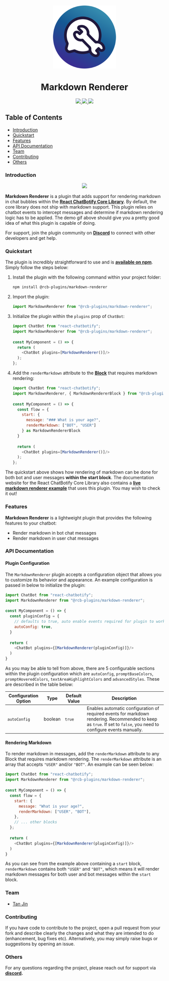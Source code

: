 <p align="center">
  <img width="200px" src="https://raw.githubusercontent.com/react-chatbotify-plugins/markdown-renderer/main/src/assets/logo.png" />
  <h1 align="center">Markdown Renderer</h1>
</p>

<p align="center">
  <a href="https://github.com/react-chatbotify-plugins/markdown-renderer/actions/workflows/ci-cd-pipeline.yml"> <img src="https://github.com/react-chatbotify-plugins/markdown-renderer/actions/workflows/ci-cd-pipeline.yml/badge.svg" /> </a>
  <a href="https://www.npmjs.com/package/@rcb-plugins/markdown-renderer"> <img src="https://img.shields.io/npm/v/@rcb-plugins/markdown-renderer?logo=semver&label=version&color=%2331c854" /> </a>
  <a href="https://www.npmjs.com/package/@rcb-plugins/markdown-renderer"> <img src="https://img.shields.io/badge/react-16--19-orange?logo=react&label=react" /> </a>
</p>

## Table of Contents

* [Introduction](#introduction)
* [Quickstart](#quickstart)
* [Features](#features)
* [API Documentation](#api-documentation)
* [Team](#team)
* [Contributing](#contributing)
* [Others](#others)

### Introduction

<p align="center">
  <img height="400px" src="https://github.com/user-attachments/assets/e73e8f0c-5eff-44e6-a48b-e917ed0f7b4f" />
</p>

**Markdown Renderer** is a plugin that adds support for rendering markdown in chat bubbles within the [**React ChatBotify Core Library**](https://react-chatbotify.com). By default, the core library does not ship with markdown support. This plugin relies on chatbot events to intercept messages and determine if markdown rendering logic has to be applied. The demo gif above should give you a pretty good idea of what this plugin is capable of doing.

For support, join the plugin community on [**Discord**](https://discord.gg/J6pA4v3AMW) to connect with other developers and get help.

### Quickstart

The plugin is incredibly straightforward to use and is [**available on npm**](https://www.npmjs.com/package/@rcb-plugins/markdown-renderer). Simply follow the steps below:

1. Install the plugin with the following command within your project folder:
   ```bash
   npm install @rcb-plugins/markdown-renderer
   ```

2. Import the plugin:
   ```javascript
   import MarkdownRenderer from "@rcb-plugins/markdown-renderer";
   ```

3. Initialize the plugin within the `plugins` prop of `ChatBot`:
   ```javascript
   import ChatBot from "react-chatbotify";
   import MarkdownRenderer from "@rcb-plugins/markdown-renderer";

   const MyComponent = () => {
     return (
       <ChatBot plugins=[MarkdownRenderer()]/>
     );
   };
   ```

4. Add the `renderMarkdown` attribute to the [**Block**](https://react-chatbotify.com/docs/concepts/conversations#block) that requires markdown rendering:
   ```javascript
   import ChatBot from "react-chatbotify";
   import MarkdownRenderer, { MarkdownRendererBlock } from "@rcb-plugins/markdown-renderer";

   const MyComponent = () => {
     const flow = {
       start: {
         message: "### What is your age?",
         renderMarkdown: ["BOT", "USER"]
       } as MarkdownRendererBlock
     }

     return (
       <ChatBot plugins=[MarkdownRenderer()]/>
     );
   };
   ```

The quickstart above shows how rendering of markdown can be done for both bot and user messages **within the start block**. The documentation website for the React ChatBotify Core Library also contains a [**live markdown renderer example**](https://react-chatbotify.com/docs/examples/markdown_render) that uses this plugin. You may wish to check it out!

### Features

**Markdown Renderer** is a lightweight plugin that provides the following features to your chatbot:
- Render markdown in bot chat messages
- Render markdown in user chat messages

### API Documentation

#### Plugin Configuration

The `MarkdownRenderer` plugin accepts a configuration object that allows you to customize its behavior and appearance. An example configuration is passed in below to initialize the plugin:

```javascript
import ChatBot from "react-chatbotify";
import MarkdownRenderer from "@rcb-plugins/markdown-renderer";

const MyComponent = () => {
  const pluginConfig = {
    // defaults to true, auto enable events required for plugin to work
    autoConfig: true,
  }

  return (
    <ChatBot plugins={[MarkdownRenderer(pluginConfig)]}/>
  )
}
```

As you may be able to tell from above, there are 5 configurable sections within the plugin configuration which are `autoConfig`, `promptBaseColors`, `promptHoveredColors`, `textAreaHighlightColors` and `advancedStyles`. These are described in the table below:

| Configuration Option         | Type     | Default Value                                                                                                                                                                                                                 | Description                                                                                                               |
|------------------------------|----------|-------------------------------------------------------------------------------------------------------------------------------------------------------------------------------------------------------------------------------|---------------------------------------------------------------------------------------------------------------------------|
| `autoConfig`                 | boolean  | `true`                                                                                                                                                                                                                        | Enables automatic configuration of required events for markdown rendering. Recommended to keep as `true`. If set to `false`, you need to configure events manually. |

#### Rendering Markdown

To render markdown in messages, add the `renderMarkdown` attribute to any Block that requires markdown rendering. The `renderMarkdown` attribute is an array that accepts `"USER"` and/or `"BOT"`. An example can be seen below:

```javascript
import ChatBot from "react-chatbotify";
import MarkdownRenderer from "@rcb-plugins/markdown-renderer";

const MyComponent = () => {
  const flow = {
    start: {
      message: "What is your age?",
      renderMarkdown: ["USER", "BOT"],
    },
    // ... other blocks
  };

  return (
    <ChatBot plugins={[MarkdownRenderer(pluginConfig)]}/>
  )
}
```

As you can see from the example above containing a `start` block, `renderMarkdown` contains both `"USER"` and `"BOT"`, which means it will render markdown messages for both user and bot messages within the `start` block.

### Team

* [Tan Jin](https://github.com/tjtanjin)

### Contributing

If you have code to contribute to the project, open a pull request from your fork and describe 
clearly the changes and what they are intended to do (enhancement, bug fixes etc). Alternatively,
you may simply raise bugs or suggestions by opening an issue.

### Others

For any questions regarding the project, please reach out for support via **[discord](https://discord.gg/J6pA4v3AMW).**
